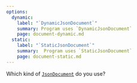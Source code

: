 ```yaml
---
options:
  dynamic:
    label: "`DynamicJsonDocument`"
    summary: Program uses `DynamicJsonDocument`
    page: document-dynamic.md
  static:
    label: "`StaticJsonDocument`"
    summary:  Program uses `StaticJsonDocument`
    page: document-static.md
---
```


Which kind of [`JsonDocument`](/v7/api/jsondocument/) do you use?
